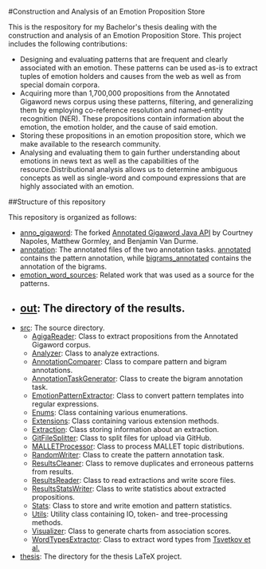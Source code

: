 #Construction and Analysis of an Emotion Proposition Store

This is the respository for my Bachelor's thesis dealing with the construction and analysis of an Emotion Proposition Store. This project includes the following contributions:
- Designing and evaluating patterns that are frequent and clearly associated with an emotion. These patterns can be used as-is to extract tuples of emotion holders and causes from the web as well as from special domain corpora.
- Acquiring more than 1,700,000 propositions from the Annotated Gigaword news corpus using these patterns, filtering, and generalizing them by employing co-reference resolution and named-entity recognition (NER). These propositions contain information about the emotion, the emotion holder, and the cause of said emotion.
- Storing these propositions in an emotion proposition store, which we make available to the research community.
- Analysing and evaluating them to gain further understanding about emotions in news text as well as the capabilities of the resource.Distributional analysis allows us to determine ambiguous concepts as well as single-word and compound expressions that are highly associated with an emotion.

##Structure of this repository

This repository is organized as follows:

- [anno_gigaword](anno_gigaword/): The forked [Annotated Gigaword Java API](https://github.com/mgormley/agiga) by Courtney Napoles, Matthew Gormley, and Benjamin Van Durme.
- [annotation](annotation/): The annotated files of the two annotation tasks. [annotated](annotation/annotated/) contains the pattern annotation, while [bigrams_annotated](annotation/bigrams_annotated/) contains the annotation of the bigrams.
- [emotion_word_sources](emotion_word_sources/): Related work that was used as a source for the patterns.
- [out](out/): The directory of the results. 
  - 
- [src](src/): The source directory.
  - [AgigaReader](src/AgigagReader.java): Class to extract propositions from the Annotated Gigaword corpus.
  - [Analyzer](src/Analyzer.java): Class to analyze extractions.
  - [AnnotationComparer](src/AnnotationComparer.java): Class to compare pattern and bigram annotations.
  - [AnnotationTaskGenerator](src/AnnotationTaskGenerator.java): Class to create the bigram annotation task.
  - [EmotionPatternExtractor](src/EmotionPatternExtractor.java): Class to convert pattern templates into regular expressions.
  - [Enums](src/Enums.java): Class containing various enumerations.
  - [Extensions](src/Extensions.java): Class containing various extension methods.
  - [Extraction](src/Extraction.java): Class storing information about an extraction.
  - [GitFileSplitter](src/GitFileSplitter.java): Class to split files for upload via GitHub.
  - [MALLETProcessor](src/MALLETProcessor.java): Class to process MALLET topic distributions.
  - [RandomWriter](src/RandomWriter.java): Class to create the pattern annotation task.
  - [ResultsCleaner](src/ResultsCleaner.java): Class to remove duplicates and erroneous patterns from results.
  - [ResultsReader](src/ResultsReader.java): Class to read extractions and write score files.
  - [ResultsStatsWriter](src/ResultsStatsWriter.java): Class to write statistics about extracted propositions.
  - [Stats](src/Stats.java): Class to store and write emotion and pattern statistics.
  - [Utils](src/Utils.java): Utility class containing IO, token- and tree-processing methods.
  - [Visualizer](src/Visualizer.java): Class to generate charts from association scores.
  - [WordTypesExtractor](src/WordTypesExtractor.java): Class to extract word types from [Tsvetkov et al.](emotion_word_sources/tsvetkov_et_al./)
- [thesis](thesis/): The directory for the thesis LaTeX project.

